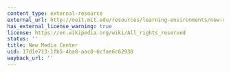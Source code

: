 ```yaml
---
content_type: external-resource
external_url: http://oeit.mit.edu/resources/learning-environments/new-media-center
has_external_license_warning: true
license: https://en.wikipedia.org/wiki/All_rights_reserved
status: ''
title: New Media Center
uid: 17d1e713-1fb5-4ba8-aac0-6cfae6c62930
wayback_url: ''
---
```


